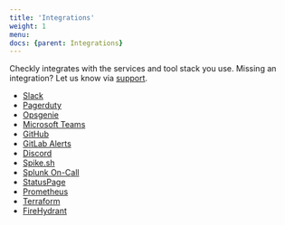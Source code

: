 ```yaml
---
title: 'Integrations'
weight: 1
menu:
docs: {parent: Integrations}
---
```


Checkly integrates with the services and tool stack you use. Missing an integration? Let us know via 
<a class="open-intercom-link" href="mailto:support@checklyhq.com">support</a>.

* [Slack](/docs/integrations/slack)
* [Pagerduty](/docs/integrations/pagerduty)
* [Opsgenie](/docs/integrations/opsgenie)
* [Microsoft Teams](/docs/integrations/msteams)
* [GitHub](/docs/integrations/github)
* [GitLab Alerts](/docs/integrations/gitlab_alerts)
* [Discord](/docs/integrations/discord)
* [Spike.sh](/docs/integrations/spike)
* [Splunk On-Call](/docs/integrations/splunk_on_call)
* [StatusPage](/docs/integrations/statuspage)
* [Prometheus](/docs/integrations/prometheus)
* [Terraform](/docs/integrations/terraform)
* [FireHydrant](/docs/integrations/firehydrant)